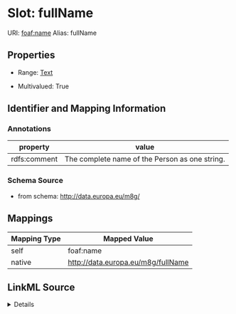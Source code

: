 

# Slot: fullName 



URI: [foaf:name](http://xmlns.com/foaf/0.1/name)
Alias: fullName

<!-- no inheritance hierarchy -->








## Properties

* Range: [Text](Text.md)

* Multivalued: True





## Identifier and Mapping Information





### Annotations

| property | value |
| --- | --- |
| rdfs:comment | The complete name of the Person as one string. || rdfs:isDefinedBy | http://xmlns.com/foaf/0.1/ || skos:skosNote | It is anticipated that some systems will only provide or process the full name of a person. Where an individual has more than one full legal name (a relatively rare but not unknown phenomenon), the full name property can be used more than once. In this case, however, the granular name elements should not be used since the intention is that these provide a breakdown of the full name and it will not be clear of which full name this is true. Note that the vocabulary provides an alternative name property. This allows name(s) to be recorded that have no legal status but that nevertheless are the names by which an individual is generally known. A name usually sticks with a person for a long time period. In some European countries a name may only be changed according to certain laws and life events, e.g. marriage. The name denominates a natural person even if he/she changes their address. Documents like birth certificate or diploma usually don't carry an address but always the name. Thus the name is one of the core attributes. However it is not sufficient to identify a person since there are combinations of very common names like Smith in the UK, Meier in Germany, or Li in China. |



### Schema Source


* from schema: http://data.europa.eu/m8g/




## Mappings

| Mapping Type | Mapped Value |
| ---  | ---  |
| self | foaf:name |
| native | http://data.europa.eu/m8g/fullName |




## LinkML Source

<details>
```yaml
name: fullName
annotations:
  rdfs:comment:
    tag: rdfs:comment
    value: The complete name of the Person as one string.
  rdfs:isDefinedBy:
    tag: rdfs:isDefinedBy
    value: http://xmlns.com/foaf/0.1/
  skos:skosNote:
    tag: skos:skosNote
    value: It is anticipated that some systems will only provide or process the full
      name of a person. Where an individual has more than one full legal name (a relatively
      rare but not unknown phenomenon), the full name property can be used more than
      once. In this case, however, the granular name elements should not be used since
      the intention is that these provide a breakdown of the full name and it will
      not be clear of which full name this is true. Note that the vocabulary provides
      an alternative name property. This allows name(s) to be recorded that have no
      legal status but that nevertheless are the names by which an individual is generally
      known. A name usually sticks with a person for a long time period. In some European
      countries a name may only be changed according to certain laws and life events,
      e.g. marriage. The name denominates a natural person even if he/she changes
      their address. Documents like birth certificate or diploma usually don't carry
      an address but always the name. Thus the name is one of the core attributes.
      However it is not sufficient to identify a person since there are combinations
      of very common names like Smith in the UK, Meier in Germany, or Li in China.
from_schema: http://data.europa.eu/m8g/
rank: 1000
domain: Person
slot_uri: foaf:name
alias: fullName
range: Text
multivalued: true

```
</details>